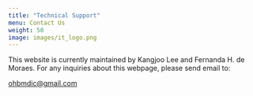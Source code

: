 ```yaml
---
title: "Technical Support"
menu: Contact Us
weight: 50
image: images/it_logo.png
---
```


This website is currently maintained by Kangjoo Lee and Fernanda H. de Moraes. For any inquiries about this webpage, please send email to: <p style="color:blue;">ohbmdic@gmail.com</p>
